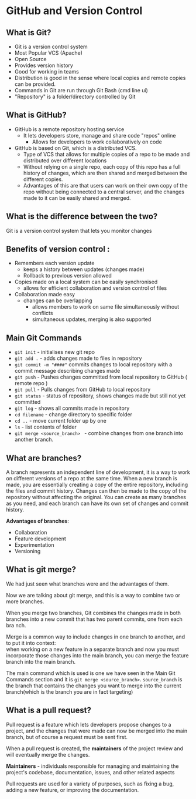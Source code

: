 # GitHub and Version Control

## What is Git?

* Git is a version control system
* Most Popular VCS (Apache)
* Open Source
* Provides version history
* Good for working in teams
* Distribution is good in the sense where local copies and remote copies can be provided.
* Commands in Git are run through Git Bash (cmd line ui)
* "Repository" is a folder/directory controlled by Git

## What is GitHub?

* GitHub is a remote repository hosting service
  * It lets developers store, manage and share code "repos" online
    * Allows for developers to work collaboratively on code
* GitHub is based on Git, which is a distributed VCS.
  * Type of VCS that allows for multiple copies of a repo to be made and distributed over different locations
  * Without relying on a single repo, each copy of this repo has a full history of changes, which are then shared and merged between the different copies.
  * Advantages of this are that users can work on their own copy of the repo without being connected to a central server, and the changes made to it can be easily shared and merged.

## What is the difference between the two?

Git is a version control system that lets you monitor changes

## Benefits of version control :

* Remembers each version update
  * keeps a history between updates (changes made)
  * Rollback to previous version allowed
* Copies made on a local system can be easily synchronised
  * allows for efficient collaboration and version control of files
* Collaboration made easy
  * changes can be overlapping
    * allows members to work on same file simultaneously without conflicts
    * simultaneous updates, merging is also supported

## Main Git Commands
* `git init` - initialises new git repo
* `git add .` - adds changes made to files in repository 
* `git commit -m "####"` commits changes to local repository with a commit message describing changes made
* `git push` - Pushes changes committed from local repository to GitHub ( remote repo )
* `git pull` - Pulls changes from GitHub to local repository
* `git status` - status of repository, shows changes made but still not yet committed
* `git log` - shows all commits made in repository
* `cd filename` - change directory to specific folder
* `cd ..` - move current folder up by one
* `ls` - list contents of folder
* `git merge <source_branch> ` - combine changes from one branch into another branch.

## What are branches?
A branch represents an independent line of development, it is a way to work on different versions of a repo at the same time.
When a new branch is made, you are essentially creating a copy of the entire repository, 
including the files and commit history. 
Changes can then be made to the copy of the repository without affecting the original. 
You can create as many branches as you need, and each branch can have its own set of changes and commit history.

**Advantages of branches**:
* Collaboration
* Feature development
* Experimentation
* Versioning

## What is git merge?
We had just seen what branches were and the advantages of them.

Now we are talking about git merge, and this is a way to combine two or more branches.

When you merge two branches, 
Git combines the changes made in both branches into a new commit that has two parent commits, one from each bra nch.

Merge is a common way to include changes in one branch to another, and to put it into context:  
when working on a new feature in a separate branch and now you must incorporate those changes into the main branch, 
you can merge the feature branch into the main branch.

The main command which is used is one we have seen in the Main Git Commands section and it is `git merge <source_branch>`.
`source_branch` is the branch that contains the changes you want to merge into the current branch(which is the branch you are in fact targeting)

## What is a pull request?

Pull request is a feature which lets developers propose changes to a project, 
and the changes that were made can now be merged into the main branch, but of course a request must be sent first.

When a pull request is created, the **maintainers** of the project review and will eventually merge the changes.

**Maintainers** - individuals responsible for managing and maintaining the project's codebase, documentation, issues, and other related aspects

Pull requests are used for a variety of purposes, 
such as fixing a bug, 
adding a new feature, 
or improving the documentation.